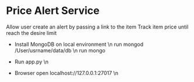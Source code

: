 # Price Alert Service
Allow user create an alert by passing a link to the item
Track item price until reach the desire limit

 - Install MongoDB on local environment \n
	run mongod /User/usrname/data/db \n
	run mongo

 - Run app.py \n
 - Browser open localhost://127.0.0.1:27017 \n
